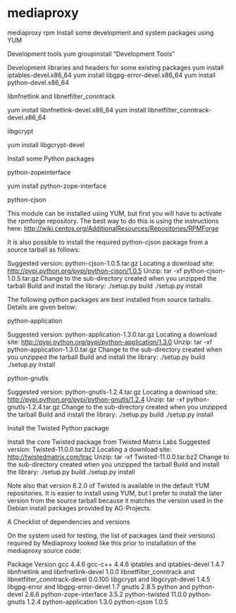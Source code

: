 mediaproxy
==========

mediaproxy rpm
Install some development and system packages using YUM

Development tools
yum groupinstall “Development Tools”

Development libraries and headers for some existing packages
yum install iptables-devel.x86_64
yum install libgpg-error-devel.x86_64
yum install python-devel.x86_64

libnfnetlink and libnetfilter_conntrack

yum install libnfnetlink-devel.x86_64
yum install libnetfilter_conntrack-devel.x86_64

libgcrypt

yum install libgcrypt-devel

Install some Python packages

python-zopeinterface

yum install python-zope-interface

python-cjson

This module can be installed using YUM, but first you will have to activate the rpmforge repository. The best way to do this is using the instructions here:
http://wiki.centos.org/AdditionalResources/Repositories/RPMForge

It is also possible to install the required python-cjson package from a source tarball as follows:

Suggested version: python-cjson-1.0.5.tar.gz
Locating a download site: http://pypi.python.org/pypi/python-cjson/1.0.5
Unzip: tar -xf python-cjson-1.0.5.tar.gz
Change to the sub-directory created when you unzipped the tarball
Build and install the library:
./setup.py build
./setup.py install

The following python packages are best installed from source tarballs. Details are given below:

python-application

Suggested version: python-application-1.3.0.tar.gz
Locating a download site: http://pypi.python.org/pypi/python-application/1.3.0
Unzip: tar -xf python-application-1.3.0.tar.gz
Change to the sub-directory created when you unzipped the tarball
Build and install the library:
./setup.py build
./setup.py install

python-gnutls

Suggested version: python-gnutls-1.2.4.tar.gz
Locating a download site: http://pypi.python.org/pypi/python-gnutls/1.2.4
Unzip: tar -xf python-gnutls-1.2.4.tar.gz
Change to the sub-directory created when you unzipped the tarball
Build and install the library:
./setup.py build
./setup.py install

Install the Twisted Python package

Install the core Twisted package from Twisted Matrix Labs
Suggested version: Twisted-11.0.0.tar.bz2
Locating a download site: http://twistedmatrix.com/trac
Unzip: tar -xf Twisted-11.0.0.tar.bz2
Change to the sub-directory created when you unzipped the tarball
Build and install the library:
./setup.py build
./setup.py install

Note also that version 8.2.0 of Twisted is available in the default YUM repositories. It is easier to install using YUM, but I prefer to install the later version from the source tarball because it matches the version used in the Debian install packages provided by AG-Projects.

A Checklist of dependencies and versions

On the system used for testing, the list of packages (and their versions) required by Mediaproxy looked like this prior to installation of the mediaproxy source code:

Package	Version
gcc	4.4.6
gcc-c++	4.4.6
iptables and iptables-devel	1.4.7
libnfnetlink and libnfnetlink-devel	1.0.0
libnetfilter_conntrack and libnetfilter_conntrack-devel	0.0.100
libgcrypt and libgcrypt-devel	1.4.5
libgpg-error and libgpg-error-devel	1.7
gnutls	2.8.5
python and python-devel	2.6.6
python-zope-interface	3.5.2
python-twisted	11.0.0
python-gnutls	1.2.4
python-application	1.3.0
python-cjson	1.0.5
